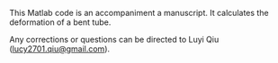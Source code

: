 This Matlab code is an accompaniment a manuscript. It calculates the deformation of a bent tube.

Any corrections or questions can be directed to Luyi Qiu (lucy2701.qiu@gmail.com).
